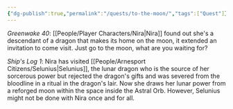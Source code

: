 ```yaml
---
{"dg-publish":true,"permalink":"/quests/to-the-moon/","tags":["Quest"]}
---
```


*Greenwake 40*: [[People/Player Characters/Nira\|Nira]] found out she's a descendant of a dragon that makes its home on the moon, it extended an invitation to come visit.  Just go to the moon, what are you waiting for?  

*Ship's Log 1*: Nira has visited [[People/Arnesport Citizens/Selunius\|Selunius]], the lunar dragon who is the source of her sorcerous power but rejected the dragon's gifts and was severed from the bloodline in a ritual in the dragon's lair.  Now she draws her lunar power from a reforged moon within the space inside the Astral Orb.  However, Selunius might not be done with Nira once and for all.  